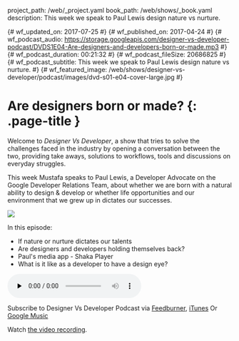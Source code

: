 project_path: /web/_project.yaml
book_path: /web/shows/_book.yaml
description: This week we speak to Paul Lewis design nature vs nurture.

{# wf_updated_on: 2017-07-25 #}
{# wf_published_on: 2017-04-24 #}
{# wf_podcast_audio: https://storage.googleapis.com/designer-vs-developer-podcast/DVDS1E04-Are-designers-and-developers-born-or-made.mp3 #}
{# wf_podcast_duration: 00:21:32 #}
{# wf_podcast_fileSize: 20686825 #}
{# wf_podcast_subtitle: This week we speak to Paul Lewis design nature vs nurture. #}
{# wf_featured_image: /web/shows/designer-vs-developer/podcast/images/dvd-s01-e04-cover-large.jpg #}

# Are designers born or made? {: .page-title }

Welcome to _Designer Vs Developer_, a show that tries to solve the challenges
faced in the industry by opening a conversation between the two, providing
take aways, solutions to workflows, tools and discussions on everyday struggles.

This week Mustafa speaks to Paul Lewis, a Developer Advocate on the Google
Developer Relations Team, about whether we are born with a natural ability to
design & develop or whether life opportunities and our environment that we
grew up in dictates our successes.

<img 
src="/web/shows/designer-vs-developer/podcast/images/dvd-s01-e04-cover.jpg" class="attempt-right">

In this episode:

* If nature or nurture dictates our talents
* Are designers and developers holding themselves back?
* Paul's media app - Shaka Player
* What is it like as a developer to have a design eye?

<audio 
src="https://storage.googleapis.com/designer-vs-developer-podcast/DVDS1E04-Are-designers-and-developers-born-or-made.mp3" controls preload="none">

Subscribe to Designer Vs Developer Podcast via
<a href="https://goo.gl/USHXv8">Feedburner</a>, 
<a href="https://goo.gl/1E9U0G">iTunes</a> Or 
<a href="https://goo.gl/qCBlST">
Google Music</a>

Watch <a href="https://www.youtube.com/playlist?list=PLNYkxOF6rcIC60856GnLEV5GQXMxc9ByJ">the video recording</a>.

